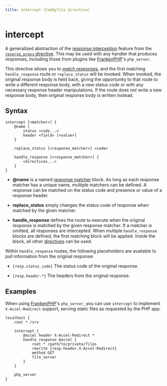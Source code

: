 ```yaml
---
title: intercept (Caddyfile directive)
---
```


<script>
window.$(function() {
	// Fix response matchers to render with the right color,
	// and link to response matchers section
	window.$('pre.chroma .k:contains("@")')
		.map(function(k, item) {
			let text = item.innerText.replace(/</g,'&lt;').replace(/>/g,'&gt;');
			let url = '#' + item.innerText.replace(/_/g, "-");
			window.$(item).addClass('nd').removeClass('k')
			window.$(item).html(`<a href="#response-matcher" style="color: inherit;" title="Response matcher">${text}</a>`);
		});

	// Response matchers
	window.$('pre.chroma .nd:contains("@name")').first().slice(0, 3)
		.wrapAll('<span class="nd">').parent()
		.html('<a href="/docs/caddyfile/response-matchers" style="color: inherit;">@name</a>')
	window.$('pre.chroma .k')
		.filter((i, el) => el.innerText === 'status')
		.html('<a href="/docs/caddyfile/response-matchers#status" style="color: inherit;">status</a>')
	window.$('pre.chroma .k:contains("header")').first()
		.html('<a href="/docs/caddyfile/response-matchers#header" style="color: inherit;">header</a>')

	// We'll add links to all the subdirectives if a matching anchor tag is found on the page.
	addLinksToSubdirectives();
});
</script>

# intercept

A generalized abstraction of the [response interception](reverse_proxy#intercepting-responses) feature from the [`reverse_proxy` directive](reverse_proxy). This may be used with any handler that produces responses, including those from plugins like [FrankenPHP](https://frankenphp.dev/)'s `php_server`.

This directive allows you to [match responses](/docs/caddyfile/response-matchers), and the first matching `handle_response` route or `replace_status` will be invoked. When invoked, the original response body is held back, giving the opportunity to that route to write a different response body, with a new status code or with any necessary response header manipulations. If the route does _not_ write a new response body, then original response body is written instead.


## Syntax

```caddy-d
intercept [<matcher>] {
	@name {
		status <code...>
		header <field> [<value>]
	}

	replace_status [<response_matcher>] <code>

	handle_response [<response_matcher>] {
		<directives...>
	}
}
```

- **@name** is a named [response matcher](/docs/caddyfile/response-matchers) block. As long as each response matcher has a unique name, multiple matchers can be defined. A response can be matched on the status code and presence or value of a response header.

- **replace_status** <span id="replace_status"/> simply changes the status code of response when matched by the given matcher.

- **handle_response** <span id="handle_response"/> defines the route to execute when the original response is matched by the given response matcher. If a matcher is omitted, all responses are intercepted. When multiple `handle_response` blocks are defined, the first matching block will be applied. Inside the block, all other [directives](/docs/caddyfile/directives) can be used.

Within `handle_response` routes, the following placeholders are available to pull information from the original response:

- `{resp.status_code}` The status code of the original response.

- `{resp.header.*}` The headers from the original response.


## Examples

When using [FrankenPHP](https://frankenphp.dev/)'s `php_server`, you can use `intercept` to implement `X-Accel-Redirect` support, serving static files as requested by the PHP app:

```caddy
localhost {
	root * /srv

	intercept {
		@accel header X-Accel-Redirect *
		handle_response @accel {
			root * /path/to/private/files
			rewrite {resp.header.X-Accel-Redirect}
			method GET
			file_server
		}
	}

	php_server
}
```
